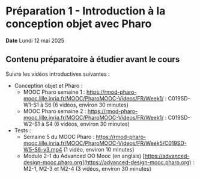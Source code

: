 # Préparation 1 - Introduction à la conception objet avec Pharo

**Date** Lundi 12 mai 2025

## Contenu préparatoire à étudier **avant** le cours

Suivre les vidéos introductives suivantes :

- Conception objet et Pharo :
    - MOOC Pharo semaine 1 : https://rmod-pharo-mooc.lille.inria.fr/MOOC/PharoMOOC-Videos/FR/Week1/ : C019SD-W1-S1 à S6 (6 vidéos, environ 30 minutes)  
    - MOOC Pharo semaine 2 : https://rmod-pharo-mooc.lille.inria.fr/MOOC/PharoMOOC-Videos/FR/Week1/ : C019SD-W2-S1 à S4 (6 vidéos, environ 30 minutes)  
- Tests : 
    - Semaine 5 du MOOC Pharo : https://rmod-pharo-mooc.lille.inria.fr/MOOC/PharoMOOC-Videos/FR/Week5/C019SD-W5-S6-v3.mp4 (1 vidéo, environ 10 minutes)
    - Module 2-1 du Advanced OO Mooc (en anglais) [https://advanced-design-mooc.pharo.org](https://advanced-design-mooc.pharo.org) : M2-1, M2-3 et M2-4 (3 vidéos, environ 30 minutes)
    